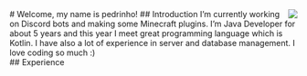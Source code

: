 <img align="right" src="https://visitor-badge.laobi.icu/badge?page_id=pedrinhoxyz.pedrinhoxyz" />

<div allign="center">
# Welcome, my name is pedrinho!
## Introduction
I’m currently working on Discord bots and making some Minecraft plugins.
I’m Java Developer for about 5 years and this year I meet great programming language which is Kotlin.
I have also a lot of experience in server and database management.
I love coding so much :)
  <div/>
## Experience


<!--
**pedrinhoxyz/pedrinhoxyz** is a ✨ _special_ ✨ repository because its `README.md` (this file) appears on your GitHub profile.

Here are some ideas to get you started:

- 🔭 I’m currently working on ...
- 🌱 I’m currently learning ...
- 👯 I’m looking to collaborate on ...
- 🤔 I’m looking for help with ...
- 💬 Ask me about ...
- 📫 How to reach me: ...
- 😄 Pronouns: ...
- ⚡ Fun fact: ...
-->
